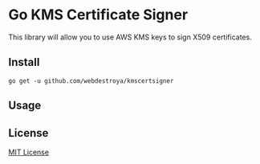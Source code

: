 # Go KMS Certificate Signer

This library will allow you to use AWS KMS keys to sign X509 certificates.

## Install

```
go get -u github.com/webdestroya/kmscertsigner
```

## Usage




## License

[MIT License](LICENSE)